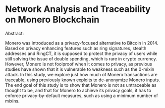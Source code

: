 # Network Analysis and Traceability on Monero Blockchain
Abstract:

Monero was introduced as a privacy-focused alternative to Bitcoin in 2014. Based on privacy enhancing features such as ring signatures, stealth addresses and RingCT, it is supposed to protect the privacy of users while still solving the issue of double spending, which is rare in crypto currency. However, Monero is not foolproof when it comes to privacy, as previous studies have shown that it is vulnerable to weakness such as the 0-mixin attack. In this study, we explore just how much of Monero transactions are traceable, using previously known exploits to de-anonymize Monero inputs. The end goal of this study is to show that Monero is not as untraceable as thought to be, and that for Monero to achieve its privacy goals, it has to enforce privacy-by-default measures, such as using a minimum number of mixins.
